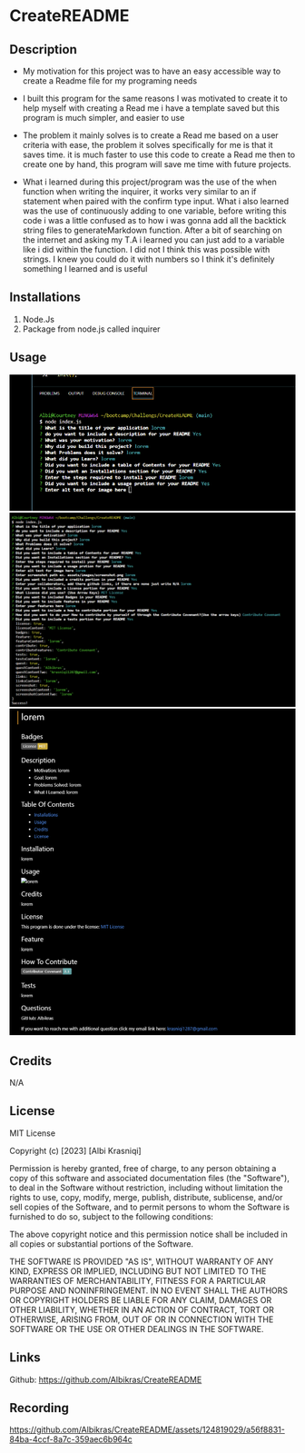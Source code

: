 # CreateREADME

## Description

- My motivation for this project was to have an easy accessible way to create a Readme file for my programing needs

- I built this program for the same reasons I was motivated to create it to help myself with creating a Read me i have a template saved but this program is much simpler,
  and easier to use

- The problem it mainly solves is to create a Read me based on a user criteria with ease, the problem it solves specifically for me is that it saves time. it is much faster
  to use this code to create a Read me then to create one by hand, this program will save me time with future projects.

- What i learned during this project/program was the use of the when function when writing the inquirer, it works very similar to an if statement when paired with the confirm
  type input. What i also learned was the use of continuously adding to one variable, before writing this code i was a little confused as to how i was gonna add all the backtick string
  files to generateMarkdown function. After a bit of searching on the internet and asking my T.A i learned you can just add to a variable like i did within the function. I did not
  I think this was possible with strings. I knew you could do it with numbers so I think it's definitely something I learned and is useful

## Installations

1. Node.Js
2. Package from node.js called inquirer

## Usage

![Picture of code working](./Images/node_in_progress.png)
![Picture of code being finished](./Images/completed_terminal.png)
![Picture of Created README.md](./Images/createdreadme.png)

## Credits

N/A

## License

MIT License

Copyright (c) [2023] [Albi Krasniqi]

Permission is hereby granted, free of charge, to any person obtaining a copy
of this software and associated documentation files (the "Software"), to deal
in the Software without restriction, including without limitation the rights
to use, copy, modify, merge, publish, distribute, sublicense, and/or sell
copies of the Software, and to permit persons to whom the Software is
furnished to do so, subject to the following conditions:

The above copyright notice and this permission notice shall be included in all
copies or substantial portions of the Software.

THE SOFTWARE IS PROVIDED "AS IS", WITHOUT WARRANTY OF ANY KIND, EXPRESS OR
IMPLIED, INCLUDING BUT NOT LIMITED TO THE WARRANTIES OF MERCHANTABILITY,
FITNESS FOR A PARTICULAR PURPOSE AND NONINFRINGEMENT. IN NO EVENT SHALL THE
AUTHORS OR COPYRIGHT HOLDERS BE LIABLE FOR ANY CLAIM, DAMAGES OR OTHER
LIABILITY, WHETHER IN AN ACTION OF CONTRACT, TORT OR OTHERWISE, ARISING FROM,
OUT OF OR IN CONNECTION WITH THE SOFTWARE OR THE USE OR OTHER DEALINGS IN THE
SOFTWARE.

## Links

Github: https://github.com/Albikras/CreateREADME

## Recording

https://github.com/Albikras/CreateREADME/assets/124819029/a56f8831-84ba-4ccf-8a7c-359aec6b964c

